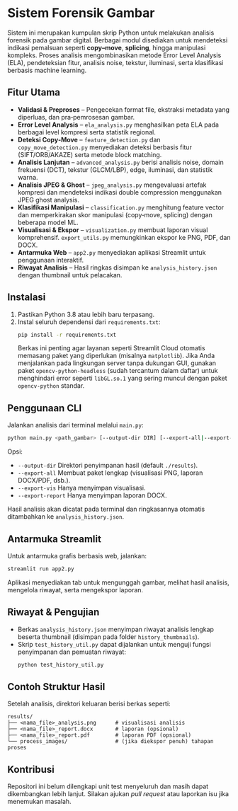 # Sistem Forensik Gambar

Sistem ini merupakan kumpulan skrip Python untuk melakukan analisis forensik pada gambar digital. Berbagai modul disediakan untuk mendeteksi indikasi pemalsuan seperti **copy–move**, **splicing**, hingga manipulasi kompleks. Proses analisis mengombinasikan metode Error Level Analysis (ELA), pendeteksian fitur, analisis noise, tekstur, iluminasi, serta klasifikasi berbasis machine learning.

## Fitur Utama

- **Validasi & Preproses** – Pengecekan format file, ekstraksi metadata yang diperluas, dan pra‑pemrosesan gambar.
- **Error Level Analysis** – `ela_analysis.py` menghasilkan peta ELA pada berbagai level kompresi serta statistik regional.
- **Deteksi Copy‑Move** – `feature_detection.py` dan `copy_move_detection.py` menyediakan deteksi berbasis fitur (SIFT/ORB/AKAZE) serta metode block matching.
- **Analisis Lanjutan** – `advanced_analysis.py` berisi analisis noise, domain frekuensi (DCT), tekstur (GLCM/LBP), edge, iluminasi, dan statistik warna.
- **Analisis JPEG & Ghost** – `jpeg_analysis.py` mengevaluasi artefak kompresi dan mendeteksi indikasi double compression menggunakan JPEG ghost analysis.
- **Klasifikasi Manipulasi** – `classification.py` menghitung feature vector dan memperkirakan skor manipulasi (copy‑move, splicing) dengan beberapa model ML.
- **Visualisasi & Ekspor** – `visualization.py` membuat laporan visual komprehensif. `export_utils.py` memungkinkan ekspor ke PNG, PDF, dan DOCX.
- **Antarmuka Web** – `app2.py` menyediakan aplikasi Streamlit untuk penggunaan interaktif.
- **Riwayat Analisis** – Hasil ringkas disimpan ke `analysis_history.json` dengan thumbnail untuk pelacakan.

## Instalasi

1. Pastikan Python 3.8 atau lebih baru terpasang.
2. Instal seluruh dependensi dari `requirements.txt`:
   ```bash
   pip install -r requirements.txt
   ```
   Berkas ini penting agar layanan seperti Streamlit Cloud otomatis memasang paket yang diperlukan (misalnya `matplotlib`).
   Jika Anda menjalankan pada lingkungan server tanpa dukungan GUI, gunakan
   paket `opencv-python-headless` (sudah tercantum dalam daftar) untuk
   menghindari error seperti `libGL.so.1` yang sering muncul dengan paket
   `opencv-python` standar.

## Penggunaan CLI

Jalankan analisis dari terminal melalui `main.py`:

```bash
python main.py <path_gambar> [--output-dir DIR] [--export-all|--export-vis|--export-report]
```

Opsi:
- `--output-dir`  Direktori penyimpanan hasil (default `./results`).
- `--export-all`  Membuat paket lengkap (visualisasi PNG, laporan DOCX/PDF, dsb.).
- `--export-vis`  Hanya menyimpan visualisasi.
- `--export-report`  Hanya menyimpan laporan DOCX.

Hasil analisis akan dicatat pada terminal dan ringkasannya otomatis ditambahkan ke `analysis_history.json`.

## Antarmuka Streamlit

Untuk antarmuka grafis berbasis web, jalankan:

```bash
streamlit run app2.py
```

Aplikasi menyediakan tab untuk mengunggah gambar, melihat hasil analisis, mengelola riwayat, serta mengekspor laporan.

## Riwayat & Pengujian

- Berkas `analysis_history.json` menyimpan riwayat analisis lengkap beserta thumbnail (disimpan pada folder `history_thumbnails`).
- Skrip `test_history_util.py` dapat dijalankan untuk menguji fungsi penyimpanan dan pemuatan riwayat:
  ```bash
  python test_history_util.py
  ```

## Contoh Struktur Hasil

Setelah analisis, direktori keluaran berisi berkas seperti:

```
results/
├── <nama_file>_analysis.png      # visualisasi analisis
├── <nama_file>_report.docx       # laporan (opsional)
├── <nama_file>_report.pdf        # laporan PDF (opsional)
└── process_images/               # (jika diekspor penuh) tahapan proses
```

## Kontribusi

Repositori ini belum dilengkapi unit test menyeluruh dan masih dapat dikembangkan lebih lanjut. Silakan ajukan *pull request* atau laporkan isu jika menemukan masalah.


